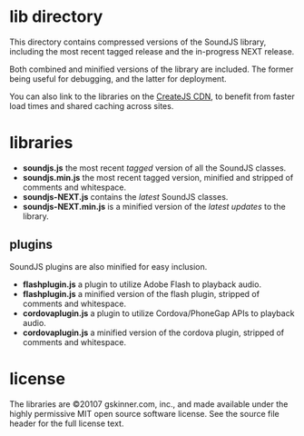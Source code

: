 # lib directory
This directory contains compressed versions of the SoundJS library, including the most recent tagged release and the
in-progress NEXT release.

Both combined and minified versions of the library are included. The former being useful for debugging, and the latter
for deployment.

You can also link to the libraries on the [CreateJS CDN](http://code.createjs.com/), to benefit from faster load times
and shared caching across sites.

# libraries
* **soundjs.js** the most recent _tagged_ version of all the SoundJS classes.
* **soundjs.min.js** the most recent tagged version, minified and stripped of comments and whitespace.
* **soundjs-NEXT.js** contains the _latest_ SoundJS classes.
* **soundjs-NEXT.min.js** is a minified version of the _latest updates_ to the library.

## plugins
SoundJS plugins are also minified for easy inclusion.
* **flashplugin.js** a plugin to utilize Adobe Flash to playback audio.
* **flashplugin.js** a minified version of the flash plugin, stripped of comments and whitespace.
* **cordovaplugin.js** a plugin to utilize Cordova/PhoneGap APIs to playback audio.
* **cordovaplugin.js** a minified version of the cordova plugin, stripped of comments and whitespace.


# license
The libraries are ©20107 gskinner.com, inc., and made available under the highly permissive MIT open source software
license. See the source file header for the full license text.
